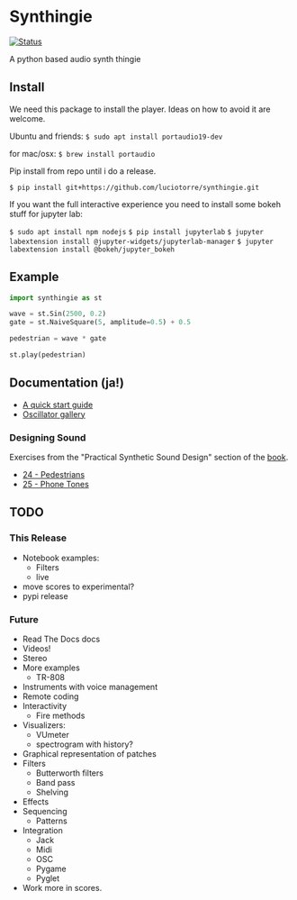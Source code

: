 # Synthingie

[![Status](http://img.shields.io/travis/luciotorre/synthingie.svg)](https://travis-ci.org/github/luciotorre/synthingie)

A python based audio synth thingie

## Install

We need this package to install the player. Ideas on how to avoid it are welcome.

Ubuntu and friends:
`$ sudo apt install portaudio19-dev`

for mac/osx:
`$ brew install portaudio`

Pip install from repo until i do a release.

`$ pip install git+https://github.com/luciotorre/synthingie.git`

If you want the full interactive experience you need to install some bokeh stuff for jupyter lab:

`$ sudo apt install npm nodejs`
`$ pip install jupyterlab`
`$ jupyter labextension install @jupyter-widgets/jupyterlab-manager`
`$ jupyter labextension install @bokeh/jupyter_bokeh`

## Example

```python
import synthingie as st

wave = st.Sin(2500, 0.2)
gate = st.NaiveSquare(5, amplitude=0.5) + 0.5

pedestrian = wave * gate

st.play(pedestrian)

```

## Documentation (ja!)

 - [A quick start guide](docs/notebooks/Quickstart.ipynb)
 - [Oscillator gallery](docs/notebooks/Oscillators.ipynb)

### Designing Sound

Exercises from the "Practical Synthetic Sound Design" section of the [book](https://mitpress.mit.edu/books/designing-sound).

 - [24 - Pedestrians](docs/Designing_Sound/24%20-%20Pedestrians.ipynb)
 - [25 - Phone Tones](docs/Designing_Sound/25%20-%20Phone%20Tones.ipynb)


## TODO

### This Release
 - Notebook examples:
   * Filters
   * live
- move scores to experimental?
- pypi release

### Future
 - Read The Docs docs
 - Videos!
 - Stereo
 - More examples
   * TR-808
 - Instruments with voice management
 - Remote coding
 - Interactivity
   * Fire methods
 - Visualizers:
   * VUmeter
   * spectrogram with history?
 - Graphical representation of patches
 - Filters
   * Butterworth filters
   * Band pass
   * Shelving
 - Effects
 - Sequencing
   * Patterns
 - Integration
   * Jack
   * Midi
   * OSC
   * Pygame
   * Pyglet
- Work more in scores.



